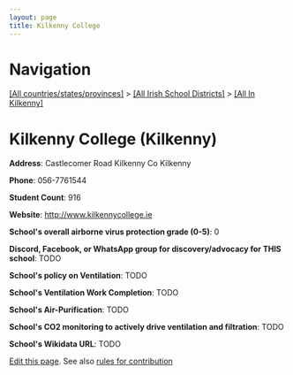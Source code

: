 ```yaml
---
layout: page
title: Kilkenny College
---
```

# Navigation

[[All countries/states/provinces]](../../..) > [[All Irish School Districts]](../..) > [[All In Kilkenny]](..)

# Kilkenny College (Kilkenny)

**Address**: Castlecomer Road Kilkenny Co Kilkenny

**Phone**: 056-7761544

**Student Count**: 916

**Website**: <http://www.kilkennycollege.ie>

**School's overall airborne virus protection grade (0-5)**: 0

**Discord, Facebook, or WhatsApp group for discovery/advocacy for THIS school**: TODO

**School's policy on Ventilation**: TODO

**School's Ventilation Work Completion**: TODO

**School's Air-Purification**: TODO

**School's CO2 monitoring to actively drive ventilation and filtration**: TODO

**School's Wikidata URL**: TODO


[Edit this page](https://github.com/ventilate-schools/Ireland/edit/main/./Kilkenny/Kilkenny_College.md). See also [rules for contribution](../../../contribution-rules/)